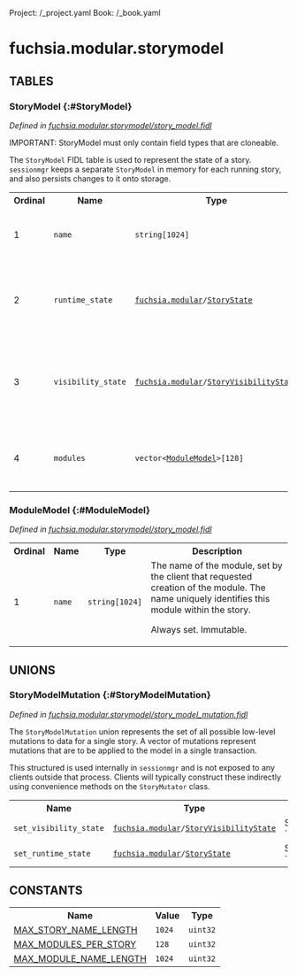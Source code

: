 Project: /_project.yaml
Book: /_book.yaml

# fuchsia.modular.storymodel








## **TABLES**

### StoryModel {:#StoryModel}


*Defined in [fuchsia.modular.storymodel/story_model.fidl](https://fuchsia.googlesource.com/fuchsia/+/master/sdk/fidl/fuchsia.modular.storymodel/story_model.fidl#14)*

 IMPORTANT: StoryModel must only contain field types that are cloneable.

 The `StoryModel` FIDL table is used to represent the state of a story.
 `sessionmgr` keeps a separate `StoryModel` in memory for each running story,
 and also persists changes to it onto storage.


<table>
    <tr><th>Ordinal</th><th>Name</th><th>Type</th><th>Description</th></tr>
    <tr>
            <td>1</td>
            <td><code>name</code></td>
            <td>
                <code>string[1024]</code>
            </td>
            <td> The name of the story, set at story create time.

 Always set. Immutable.
</td>
        </tr><tr>
            <td>2</td>
            <td><code>runtime_state</code></td>
            <td>
                <code><a class='link' href='../fuchsia.modular/index.html'>fuchsia.modular</a>/<a class='link' href='../fuchsia.modular/index.html#StoryState'>StoryState</a></code>
            </td>
            <td> An enum describing if the story is RUNNING, STOPPING, STOPPED.

 Always set. Defaults to StoryState::STOPPED.
</td>
        </tr><tr>
            <td>3</td>
            <td><code>visibility_state</code></td>
            <td>
                <code><a class='link' href='../fuchsia.modular/index.html'>fuchsia.modular</a>/<a class='link' href='../fuchsia.modular/index.html#StoryVisibilityState'>StoryVisibilityState</a></code>
            </td>
            <td> An enum describing how the story should be displayed, when focused,
 in the StoryShell.

 Always set. Defaults to StoryVisibilityState::DEFAULT.
</td>
        </tr><tr>
            <td>4</td>
            <td><code>modules</code></td>
            <td>
                <code>vector&lt;<a class='link' href='../fuchsia.modular.storymodel/index.html#ModuleModel'>ModuleModel</a>&gt;[128]</code>
            </td>
            <td> A list of modules present in the story.

 Always set. Defaults to an empty list.
</td>
        </tr></table>

### ModuleModel {:#ModuleModel}


*Defined in [fuchsia.modular.storymodel/story_model.fidl](https://fuchsia.googlesource.com/fuchsia/+/master/sdk/fidl/fuchsia.modular.storymodel/story_model.fidl#37)*



<table>
    <tr><th>Ordinal</th><th>Name</th><th>Type</th><th>Description</th></tr>
    <tr>
            <td>1</td>
            <td><code>name</code></td>
            <td>
                <code>string[1024]</code>
            </td>
            <td> The name of the module, set by the client that requested creation
 of the module. The name uniquely identifies this module within
 the story.

 Always set. Immutable.
</td>
        </tr></table>



## **UNIONS**

### StoryModelMutation {:#StoryModelMutation}
*Defined in [fuchsia.modular.storymodel/story_model_mutation.fidl](https://fuchsia.googlesource.com/fuchsia/+/master/sdk/fidl/fuchsia.modular.storymodel/story_model_mutation.fidl#16)*

 The `StoryModelMutation` union represents the set of all possible low-level mutations to data
 for a single story. A vector of mutations represent mutations that are to be applied to the
 model in a single transaction.

 This structured is used internally in `sessionmgr` and is not exposed to any clients outside
 that process. Clients will typically construct these indirectly using convenience methods on the
 `StoryMutator` class.

<table>
    <tr><th>Name</th><th>Type</th><th>Description</th></tr><tr>
            <td><code>set_visibility_state</code></td>
            <td>
                <code><a class='link' href='../fuchsia.modular/index.html'>fuchsia.modular</a>/<a class='link' href='../fuchsia.modular/index.html#StoryVisibilityState'>StoryVisibilityState</a></code>
            </td>
            <td> Sets the value of `StoryModel.visibility_state`.
</td>
        </tr><tr>
            <td><code>set_runtime_state</code></td>
            <td>
                <code><a class='link' href='../fuchsia.modular/index.html'>fuchsia.modular</a>/<a class='link' href='../fuchsia.modular/index.html#StoryState'>StoryState</a></code>
            </td>
            <td> Sets the value of `StoryModel.runtime_state`.
</td>
        </tr></table>







## **CONSTANTS**



<table>
    <tr><th>Name</th><th>Value</th><th>Type</th></tr><tr>
            <td><a href="https://fuchsia.googlesource.com/fuchsia/+/master/sdk/fidl/fuchsia.modular.storymodel/constants.fidl#7">MAX_STORY_NAME_LENGTH</a></td>
            <td>
                    <code>1024</code>
                </td>
                <td><code>uint32</code></td>
        </tr>
    <tr>
            <td><a href="https://fuchsia.googlesource.com/fuchsia/+/master/sdk/fidl/fuchsia.modular.storymodel/constants.fidl#9">MAX_MODULES_PER_STORY</a></td>
            <td>
                    <code>128</code>
                </td>
                <td><code>uint32</code></td>
        </tr>
    <tr>
            <td><a href="https://fuchsia.googlesource.com/fuchsia/+/master/sdk/fidl/fuchsia.modular.storymodel/constants.fidl#10">MAX_MODULE_NAME_LENGTH</a></td>
            <td>
                    <code>1024</code>
                </td>
                <td><code>uint32</code></td>
        </tr>
    
</table>

